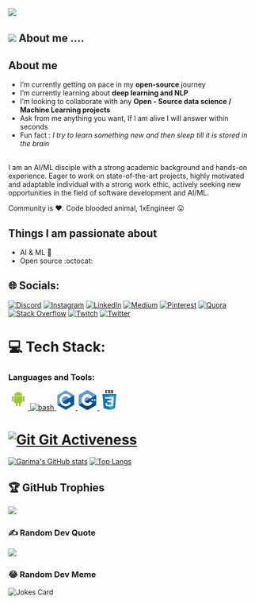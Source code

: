 <img src="https://github.com/AndroGari/AndroGari/blob/master/me.gif" width="600px">

## <img src="https://media.giphy.com/media/iY8CRBdQXODJSCERIr/giphy.gif" width="30px">&nbsp;About me ....
## About me
   
- I’m currently getting on pace in my **open-source** journey
- I’m currently learning about **deep learning and NLP**
- I’m looking to collaborate with any **Open - Source data science / Machine Learning projects**
- Ask from me anything you want, If I am alive I will answer within seconds
- Fun fact : *I try to learn something new and then sleep till it is stored in the brain*
<br>
I am an AI/ML disciple with a strong academic background and hands-on experience. Eager to work on state-of-the-art projects, highly motivated and adaptable individual with a strong work ethic, actively seeking new opportunities in the field of software development and AI/ML.

Community is :heart:. Code blooded animal, 1xEngineer :stuck_out_tongue:

## Things I am passionate about

- AI & ML :robot:
- Open source :octocat:
 
## 🌐 Socials:
[![Discord](https://img.shields.io/badge/Discord-%237289DA.svg?logo=discord&logoColor=white)](https://discord.gg/788366539488886784) [![Instagram](https://img.shields.io/badge/Instagram-%23E4405F.svg?logo=Instagram&logoColor=white)](https://instagram.com/https://www.instagram.com/andro_gari/) [![LinkedIn](https://img.shields.io/badge/LinkedIn-%230077B5.svg?logo=linkedin&logoColor=white)](https://linkedin.com/in/https://www.linkedin.com/in/garimasaroj) [![Medium](https://img.shields.io/badge/Medium-12100E?logo=medium&logoColor=white)](https://medium.com/@https://medium.com/@garimak9) [![Pinterest](https://img.shields.io/badge/Pinterest-%23E60023.svg?logo=Pinterest&logoColor=white)](https://pinterest.com/https://in.pinterest.com/garimak9/) [![Quora](https://img.shields.io/badge/Quora-%23B92B27.svg?logo=Quora&logoColor=white)](https://quora.com/profile/https://www.quora.com/profile/Garima-Saroj-7) [![Stack Overflow](https://img.shields.io/badge/-Stackoverflow-FE7A16?logo=stack-overflow&logoColor=white)](https://stackoverflow.com/users/garima-saroj) [![Twitch](https://img.shields.io/badge/Twitch-%239146FF.svg?logo=Twitch&logoColor=white)](https://twitch.tv/https://www.twitch.tv/settings/profile) [![Twitter](https://img.shields.io/badge/Twitter-%231DA1F2.svg?logo=Twitter&logoColor=white)](https://twitter.com/https://twitter.com/Andro_Gari) 

# 💻 Tech Stack:
 <h3 align="left">Languages and Tools:</h3>
<p align="left"> <a href="[https://developer.android.com](https://www.tensorflow.org/)" target="_blank"> <img src="https://raw.githubusercontent.com/devicons/devicon/master/icons/android/android-original-wordmark.svg" alt="android" width="40" height="40"/> </a> <a href="https://www.gnu.org/software/bash/" target="_blank"> 
   <img src="https://www.vectorlogo.zone/logos/gnu_bash/gnu_bash-icon.svg" alt="bash" width="40" height="40"/> </a> <a href="https://www.cprogramming.com/" target="_blank"> 
   <img src="https://raw.githubusercontent.com/devicons/devicon/master/icons/c/c-original.svg" alt="c" width="40" height="40"/> </a> <a href="https://www.w3schools.com/cpp/" target="_blank"> 
   <img src="https://raw.githubusercontent.com/devicons/devicon/master/icons/cplusplus/cplusplus-original.svg" alt="cplusplus" width="40" height="40"/> </a> <a href="https://www.w3schools.com/css/" target="_blank"> 
   <img src="https://raw.githubusercontent.com/devicons/devicon/master/icons/css3/css3-original-wordmark.svg" alt="css3" width="40" height="40"/> </a> <a href="https://www.docker.com/" target="_blank"> 
    </p>

   

#  <img src="https://media.giphy.com/media/W5eoZHPpUx9sapR0eu/giphy.gif" width="30px" alt="Git"/>&nbsp;Git Activeness
[![Garima's GitHub stats](https://github-readme-stats.vercel.app/api?username=AndroGari&theme=chartreuse-dark&show_icons=true)](https://github.com/AndroGari/github-readme-stats)
[![Top Langs](https://github-readme-stats.vercel.app/api/top-langs/?username=AndroGari&theme=chartreuse-dark&layout=donut)](https://github.com/AndroGari/github-readme-stats)
## 🏆 GitHub Trophies
![](https://github-profile-trophy.vercel.app/?username=AndroGari&theme=radical&no-frame=false&no-bg=true&margin-w=0)

### ✍️ Random Dev Quote
![](https://quotes-github-readme.vercel.app/api?type=horizontal&theme=chartreuse-dark)

### 😂 Random Dev Meme
![Jokes Card](https://readme-jokes.vercel.app/api?theme=chartreuse-dark)
